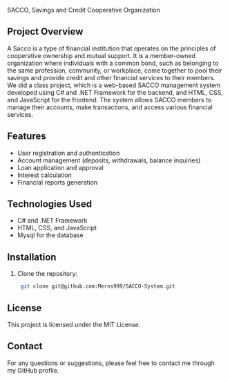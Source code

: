 SACCO, Savings and Credit Cooperative Organization

## Project Overview
A Sacco is a type of financial institution that operates on the principles of cooperative ownership and mutual support. It is a member-owned organization where individuals with a common bond, such as belonging to the same profession, community, or workplace, come together to pool their savings and provide credit and other financial services to their members.
We did a class project, which is a web-based SACCO management system developed using C# and .NET Framework for the backend, and HTML, CSS, and JavaScript for the frontend. The system allows SACCO members to manage their accounts, make transactions, and access various financial services.

## Features
- User registration and authentication
- Account management (deposits, withdrawals, balance inquiries)
- Loan application and approval
- Interest calculation
- Financial reports generation

## Technologies Used
- C# and .NET Framework
- HTML, CSS, and JavaScript
- Mysql for the database

## Installation
1. Clone the repository:
   
   ```bash
    git clone git@github.com:Merns999/SACCO-System.git

## License
This project is licensed under the MIT License.

## Contact
For any questions or suggestions, please feel free to contact me through my GitHub profile.
